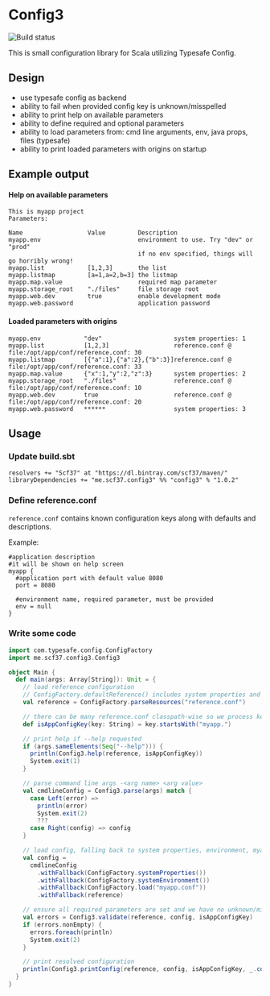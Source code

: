 # Config3
![Build status](https://travis-ci.org/scf37/config3.svg?branch=master)

This is small configuration library for Scala utilizing Typesafe Config.

## Design
- use typesafe config as backend
- ability to fail when provided config key is unknown/misspelled
- ability to print help on available parameters
- ability to define required and optional parameters
- ability to load parameters from: cmd line arguments, env, java props, files (typesafe)
- ability to print loaded parameters with origins on startup 

## Example output
#### Help on available parameters
```
This is myapp project
Parameters:

Name                  Value         Description
myapp.env                           environment to use. Try "dev" or "prod"
                                    if no env specified, things will go horribly wrong!
myapp.list            [1,2,3]       the list
myapp.listmap         [a=1,a=2,b=3] the listmap
myapp.map.value                     required map parameter
myapp.storage_root    "./files"     file storage root
myapp.web.dev         true          enable development mode
myapp.web.password                  application password
```
#### Loaded parameters with origins
```
myapp.env            "dev"                    system properties: 1
myapp.list           [1,2,3]                  reference.conf @ file:/opt/app/conf/reference.conf: 30
myapp.listmap        [{"a":1},{"a":2},{"b":3}]reference.conf @ file:/opt/app/conf/reference.conf: 33
myapp.map.value      {"x":1,"y":2,"z":3}      system properties: 2
myapp.storage_root   "./files"                reference.conf @ file:/opt/app/conf/reference.conf: 10
myapp.web.dev        true                     reference.conf @ file:/opt/app/conf/reference.conf: 20
myapp.web.password   ******                   system properties: 3
```

## Usage
### Update build.sbt
```
resolvers += "Scf37" at "https://dl.bintray.com/scf37/maven/"
libraryDependencies += "me.scf37.config3" %% "config3" % "1.0.2"
```

### Define reference.conf
`reference.conf` contains known configuration keys along with defaults and descriptions.

Example:
```hocon
#application description
#it will be shown on help screen
myapp {
  #application port with default value 8080
  port = 8080
  
  #environment name, required parameter, must be provided
  env = null
}
```
### Write some code
```scala
import com.typesafe.config.ConfigFactory
import me.scf37.config3.Config3

object Main {
  def main(args: Array[String]): Unit = {
    // load reference configuration
    // ConfigFactory.defaultReference() includes system properties and therefore unwanted
    val reference = ConfigFactory.parseResources("reference.conf")

    // there can be many reference.conf classpath-wise so we process keys for our application only
    def isAppConfigKey(key: String) = key.startsWith("myapp.")

    // print help if --help requested
    if (args.sameElements(Seq("--help"))) {
      println(Config3.help(reference, isAppConfigKey))
      System.exit(1)
    }

    // parse command line args -<arg name> <arg value>
    val cmdlineConfig = Config3.parse(args) match {
      case Left(error) =>
        println(error)
        System.exit(2)
        ???
      case Right(config) => config
    }

    // load config, falling back to system properties, environment, myapp.conf and reference config
    val config =
      cmdlineConfig
        .withFallback(ConfigFactory.systemProperties())
        .withFallback(ConfigFactory.systemEnvironment())
        .withFallback(ConfigFactory.load("myapp.conf"))
        .withFallback(reference)

    // ensure all required parameters are set and we have no unknown/misspelled keys starting with myapp.
    val errors = Config3.validate(reference, config, isAppConfigKey)
    if (errors.nonEmpty) {
      errors.foreach(println)
      System.exit(2)
    }

    // print resolved configuration
    println(Config3.printConfig(reference, config, isAppConfigKey, _.contains("password")))
  }
}
```
